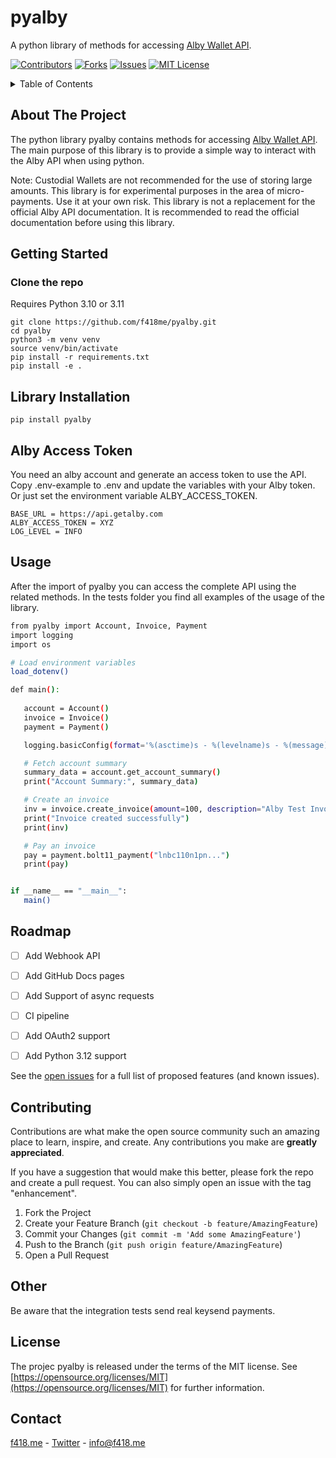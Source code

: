 # pyalby

A python library of methods for accessing [Alby Wallet API](https://guides.getalby.com/developer-guide/v/alby-wallet-api/). 


[![Contributors][contributors-shield]][contributors-url]
[![Forks][forks-shield]][forks-url]
[![Issues][issues-shield]][issues-url]
[![MIT License][license-shield]][license-url]




<!-- TABLE OF CONTENTS -->
<details>
  <summary>Table of Contents</summary>
  <ol>
    <li><a href="#about-the-project">About The Project</a></li>
    <li><a href="#getting-started">Getting Started</a></li>
    <li><a href="#roadmap">Roadmap</a></li>
    <li><a href="#contributing">Contributing</a></li>
    <li><a href="#license">License</a></li>
    <li><a href="#contact">Contact</a></li>
  </ol>
</details>



<!-- ABOUT THE PROJECT -->
## About The Project

<!-- 
[![Product Name Screen Shot][product-screenshot]](https://example.com)
-->
The python library pyalby contains methods for accessing [Alby Wallet API](https://guides.getalby.com/developer-guide/v/alby-wallet-api/). 
The main purpose of this library is to provide a simple way to interact with the Alby API when using python.

Note:
Custodial Wallets are not recommended for the use of storing large amounts.
This library is for experimental purposes in the area of micro-payments. Use it at your own risk.
This library is not a replacement for the official Alby API documentation. It is recommended to read the official documentation before using this library.


<!-- GETTING STARTED -->
## Getting Started

### Clone the repo

Requires Python 3.10 or 3.11

```
git clone https://github.com/f418me/pyalby.git
cd pyalby
python3 -m venv venv
source venv/bin/activate
pip install -r requirements.txt
pip install -e .
```

## Library Installation

```
pip install pyalby
````

## Alby Access Token

You need an alby account and generate an access token to use the API.
Copy .env-example to .env and update the variables with your Alby token.
Or just set the environment variable ALBY_ACCESS_TOKEN.

```
BASE_URL = https://api.getalby.com
ALBY_ACCESS_TOKEN = XYZ
LOG_LEVEL = INFO
```


<!-- USAGE EXAMPLES -->
## Usage
After the import of pyalby you can access the complete API using the related methods. In the tests folder you find all examples of the usage of the library.

 ```bash
from pyalby import Account, Invoice, Payment
import logging
import os

# Load environment variables
load_dotenv()

def main():
    
    account = Account()
    invoice = Invoice()
    payment = Payment()

    logging.basicConfig(format='%(asctime)s - %(levelname)s - %(message)s', level=str(os.getenv("LOG_LEVEL")))

    # Fetch account summary
    summary_data = account.get_account_summary()
    print("Account Summary:", summary_data)

    # Create an invoice
    inv = invoice.create_invoice(amount=100, description="Alby Test Invoice")
    print("Invoice created successfully")
    print(inv)

    # Pay an invoice
    pay = payment.bolt11_payment("lnbc110n1pn...")
    print(pay)


if __name__ == "__main__":
    main()
   ```

<!-- ROADMAP -->
## Roadmap

- [ ] Add Webhook API
- [ ] Add GitHub Docs pages
- [ ] Add Support of async requests
- [ ] CI pipeline
- [ ] Add OAuth2 support
- [ ] Add Python 3.12 support


See the [open issues](https://github.com/f418me/pyalby/issues) for a full list of proposed features (and known issues).


<!-- CONTRIBUTING -->
## Contributing

Contributions are what make the open source community such an amazing place to learn, inspire, and create. Any contributions you make are **greatly appreciated**.

If you have a suggestion that would make this better, please fork the repo and create a pull request. You can also simply open an issue with the tag "enhancement".

1. Fork the Project
2. Create your Feature Branch (`git checkout -b feature/AmazingFeature`)
3. Commit your Changes (`git commit -m 'Add some AmazingFeature'`)
4. Push to the Branch (`git push origin feature/AmazingFeature`)
5. Open a Pull Request

## Other

Be aware that the integration tests send real keysend payments.

<!-- LICENSE -->
## License

The projec pyalby is released under the terms of the MIT license. See [https://opensource.org/licenses/MIT](https://opensource.org/licenses/MIT) for further information.


<!-- CONTACT -->
## Contact

[f418.me](https://f418_me) - [Twitter](https://twitter.com/f418_me) - info@f418.me




<!-- MARKDOWN LINKS & IMAGES -->
<!-- https://www.markdownguide.org/basic-syntax/#reference-style-links -->
[contributors-shield]: https://img.shields.io/github/contributors/f418me/LNBitsVoucherGenerator?style=for-the-badge
[contributors-url]: https://github.com/f418me/pyalby/graphs/contributors
[forks-shield]: https://img.shields.io/github/forks/f418me/pyalby.svg?style=for-the-badge
[forks-url]: https://github.com/f418me/pyalby/network/members
[issues-shield]: https://img.shields.io/github/issues/f418me/pyalby.svg?style=for-the-badge
[issues-url]: https://github.com/f418me/pyalby/issues
[license-shield]: https://img.shields.io/github/license/f418me/pyalby.svg?style=for-the-badge
[license-url]: https://github.com/f418me/pyalby/blob/master/LICENSE
[linkedin-shield]: https://img.shields.io/badge/-LinkedIn-black.svg?style=for-the-badge&logo=linkedin&colorB=555
[product-screenshot]: images/screenshot.png
